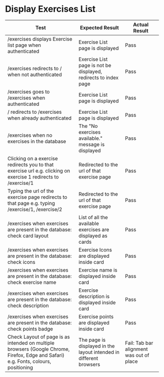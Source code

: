 # Display Exercises List 

| Test                                                           | Expected Result                                                          | Actual Result |
|----------------------------------------------------------------|--------------------------------------------------------------------------|---------------|
| /exercises displays Exercise list page when authenticated      | Exercise List page is displayed                                          | Pass          |
| /exercises redirects to / when not authenticated               | Exercise List page is not be displayed, redirects to index page                                   | Pass          |
| /exercises goes to /exercises when authenticated               | Exercise List page is displayed                          | Pass          |
| / redirects to /exercises when already authenticated               | Exercise List page is displayed                          | Pass          |
| /exercises when no exercises in the database        | The "No exercises available." message is displayed         | Pass          |
| Clicking on a exercise redirects you to that exercise url e.g. clicking on exercise 1 redirects to /exercise/1              | Redirected to the url of that exercise page | Pass          |
| Typing the url of the exercise page redirects to that page e.g. typing /exercise/1, /exercise/2              | Redirected to the url of that exercise page                                                   | Pass          |
| /exercises when exercises are present in the database: check card layout        | List of all the available exercises are displayed as cards       | Pass          |
| /exercises when exercises are present in the database: check icons                  | Exercise Icons are displayed inside card                                           | Pass          |
| /exercises when exercises are present in the database: check exercise name                  | Exercise name is displayed inside card                                                     | Pass          |
| /exercises when exercises are present in the database: check description                 | Exercise description is displayed inside card                                                     | Pass          |
| /exercises when exercises are present in the database: check points badge                  | Exercise points are displayed inside card                                                    | Pass          |
| Check Layout of page is as intended on multiple browsers (Google Chrome, Firefox, Edge and Safari) e.g. Fonts, colours, positioning                | The page is displayed in the layout intended in different browsers                                              | Fail: Tab bar alignment was out of place |        





